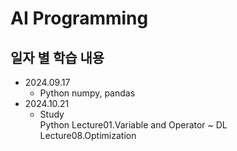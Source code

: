 AI Programming
=============

일자 별 학습 내용
-------------
- 2024.09.17   
    - Python
    numpy, pandas
- 2024.10.21   
    - Study   
    Python Lecture01.Variable and Operator ~ DL Lecture08.Optimization   